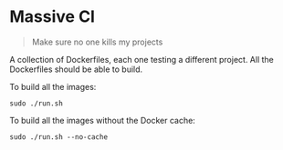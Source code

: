# Massive CI
> Make sure no one kills my projects

A collection of Dockerfiles, each one testing a different project. All the Dockerfiles should be able to build.

To build all the images:
```
sudo ./run.sh
```

To build all the images without the Docker cache:
```
sudo ./run.sh --no-cache
```
